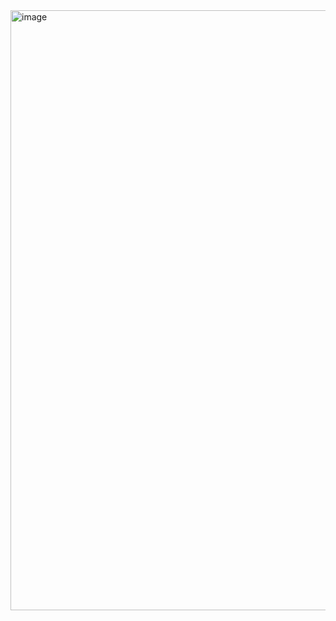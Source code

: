 <img width="960" alt="image" src="https://github.com/Phetteepop/03376836-OOP-2566-Lab-03/assets/144197367/ac9eefe9-c2cb-4a88-a118-b286193fcaa4">
